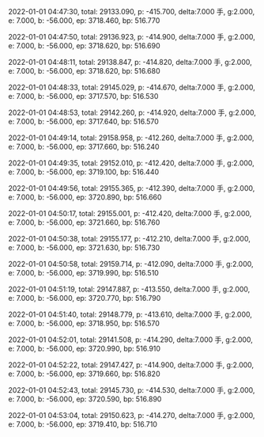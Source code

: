 2022-01-01 04:47:30, total: 29133.090, p: -415.700, delta:7.000 手, g:2.000, e: 7.000, b: -56.000, ep: 3718.460, bp: 516.770

2022-01-01 04:47:50, total: 29136.923, p: -414.900, delta:7.000 手, g:2.000, e: 7.000, b: -56.000, ep: 3718.620, bp: 516.690

2022-01-01 04:48:11, total: 29138.847, p: -414.820, delta:7.000 手, g:2.000, e: 7.000, b: -56.000, ep: 3718.620, bp: 516.680

2022-01-01 04:48:33, total: 29145.029, p: -414.670, delta:7.000 手, g:2.000, e: 7.000, b: -56.000, ep: 3717.570, bp: 516.530

2022-01-01 04:48:53, total: 29142.260, p: -414.920, delta:7.000 手, g:2.000, e: 7.000, b: -56.000, ep: 3717.640, bp: 516.570

2022-01-01 04:49:14, total: 29158.958, p: -412.260, delta:7.000 手, g:2.000, e: 7.000, b: -56.000, ep: 3717.660, bp: 516.240

2022-01-01 04:49:35, total: 29152.010, p: -412.420, delta:7.000 手, g:2.000, e: 7.000, b: -56.000, ep: 3719.100, bp: 516.440

2022-01-01 04:49:56, total: 29155.365, p: -412.390, delta:7.000 手, g:2.000, e: 7.000, b: -56.000, ep: 3720.890, bp: 516.660

2022-01-01 04:50:17, total: 29155.001, p: -412.420, delta:7.000 手, g:2.000, e: 7.000, b: -56.000, ep: 3721.660, bp: 516.760

2022-01-01 04:50:38, total: 29155.177, p: -412.210, delta:7.000 手, g:2.000, e: 7.000, b: -56.000, ep: 3721.630, bp: 516.730

2022-01-01 04:50:58, total: 29159.714, p: -412.090, delta:7.000 手, g:2.000, e: 7.000, b: -56.000, ep: 3719.990, bp: 516.510

2022-01-01 04:51:19, total: 29147.887, p: -413.550, delta:7.000 手, g:2.000, e: 7.000, b: -56.000, ep: 3720.770, bp: 516.790

2022-01-01 04:51:40, total: 29148.779, p: -413.610, delta:7.000 手, g:2.000, e: 7.000, b: -56.000, ep: 3718.950, bp: 516.570

2022-01-01 04:52:01, total: 29141.508, p: -414.290, delta:7.000 手, g:2.000, e: 7.000, b: -56.000, ep: 3720.990, bp: 516.910

2022-01-01 04:52:22, total: 29147.427, p: -414.900, delta:7.000 手, g:2.000, e: 7.000, b: -56.000, ep: 3719.660, bp: 516.820

2022-01-01 04:52:43, total: 29145.730, p: -414.530, delta:7.000 手, g:2.000, e: 7.000, b: -56.000, ep: 3720.590, bp: 516.890

2022-01-01 04:53:04, total: 29150.623, p: -414.270, delta:7.000 手, g:2.000, e: 7.000, b: -56.000, ep: 3719.410, bp: 516.710